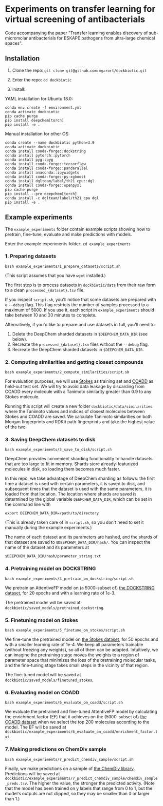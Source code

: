 # Experiments on transfer learning for virtual screening of antibacterials

Code accompanying the paper "Transfer learning enables discovery of sub-micromolar antibacterials for ESKAPE pathogens from ultra-large chemical spaces".


## Installation


1. Clone the repo: `git clone git@github.com:mgarort/dockbiotic.git`

2. Enter the repo: `cd dockbiotic`

3. Install:

YAML installation for Ubuntu 18.0:

```
conda env create -f environment.yml
conda activate dockbiotic
pip cache purge
pip install deepchem[torch]
pip install -e .
```

Manual installation for other OS:

```
conda create --name dockbiotic python=3.9
conda activate dockbiotic
conda install conda-forge::dockstring
conda install pytorch::pytorch
conda install pyg::pyg
conda install conda-forge::tensorflow
conda install conda-forge::pandarallel
conda install anaconda::ipywidgets
conda install conda-forge::py-xgboost
conda install dglteam/label/th21_cpu::dgl
conda install conda-forge::openpyxl
pip cache purge
pip install --pre deepchem[torch]
conda install -c dglteam/label/th21_cpu dgl
pip install -e .
```


## Example experiments

The `example_experiments` folder contain example scripts showing how to pretrain, fine-tune, evaluate and make predictions with models.

Enter the example experiments folder: `cd example_experiments`

### 1. Preparing datasets

`bash example_experiments/1_prepare_datasets/script.sh`

(This script assumes that you have `wget` installed.)

The first step is to process datasets in `dockbiotic/data` from their raw form to a clean `processed_{dataset}.tsv` file.

If you inspect `script.sh`, you'll notice that some datasets are prepared with a `--debug` flag. This flag restricts the number of samples processed to a maximum of 5000. If you use it, each script in `example_experiments` should take between 10 and 30 minutes to complete.

Alternatively, if you'd like to prepare and use datasets in full, you'll need to:

1. Delete the DeepChem sharded datasets in `$DEEPCHEM_DATA_DIR` (see below).
2. Recreate the `processed_{dataset}.tsv` files without the `--debug` flag.
3. Recreate the DeepChem sharded datasets in `$DEEPCHEM_DATA_DIR`.


### 2. Computing similarities and getting closest compounds

`bash example_experiments/2_compute_similarities/script.sh`

For evaluation purposes, we will use [Stokes](https://www.cell.com/cell/fulltext/S0092-8674(20)30102-1) as training set and [COADD](https://db.co-add.org/) as held-out test set. We will try to avoid data leakage by discarding from COADD every molecule with a Tanimoto similarity greater than 0.9 to any Stokes molecule.

Running this script will create a new folder `dockbiotic/data/similarities` where the Tanimoto values and indices of closest molecules between Stokes and COADD are saved. We calculate Tanimoto similarities on both Morgan fingerprints and RDKit path fingerprints and take the highest value of the two.


### 3. Saving DeepChem datasets to disk

`bash example_experiments/3_save_to_disk/script.sh`

DeepChem provides convenient sharding functionality to handle datasets that are too large to fit in memory. Shards store already-featurized molecules in disk, so loading them becomes much faster.

In this repo, we take advantage of DeepChem sharding as follows: the first time a dataset is used with certain parameters, it is saved to disk, and subsequent times that the dataset is used with the same parameters, it is loaded from that location. The location where shards are saved is determined by the global variable `DEEPCHEM_DATA_DIR`, which can be set in the command line with 

`export DEEPCHEM_DATA_DIR=/path/to/directory`

(This is already taken care of in `script.sh`, so you don't need to set it manually during the example experiments.)

The name of each dataset and its parameters are hashed, and the shards of that dataset are saved to `$DEEPCHEM_DATA_DIR/hash/`. You can inspect the name of the dataset and its parameters at

`$DEEPCHEM_DATA_DIR/hash/parameter_string.txt`


### 4. Pretraining model on DOCKSTRING

`bash example_experiments/4_pretrain_on_dockstring/script.sh`

We pretrain an AttentiveFP model on (a 5000-subset of) [the DOCKSTRING dataset](https://pubs.acs.org/doi/10.1021/acs.jcim.1c01334), for 20 epochs and with a learning rate of 1e-3.

The pretrained model will be saved at `dockbiotic/saved_models/pretrained_dockstring`.

### 5. Finetuning model on Stokes

`bash example_experiments/5_finetune_on_stokes/script.sh`

We fine-tune the pretrained model on [the Stokes dataset](https://www.cell.com/cell/fulltext/S0092-8674(20)30102-1), for 50 epochs and with a smaller learning rate of 1e-4. We keep all parameters trainable (without freezing any weights), so all of them can be adapted. Intuitively, we can imagine the pretraining stage moves the weights to a region of parameter space that minimizes the loss of the pretraining molecular tasks, and the fine-tuning stage takes small steps in the vicinity of that region.

The fine-tuned model will be saved at `dockbiotic/saved_models/finetuned_stokes`.


### 6. Evaluating model on COADD

`bash example_experiments/6_evaluate_on_coadd/script.sh`

We evaluate the pretrained and fine-tuned AttentiveFP model by calculating the enrichment factor (EF) that it achieves on the (5000-subset of) [the COADD dataset](https://db.co-add.org/) when we select the top 200 molecules according to the model. The EF will be saved at `dockbiotic/example_experiments/6_evaluate_on_coadd/enrichment_factor.txt`.


### 7. Making predictions on ChemDiv sample

`bash example_experiments/7_predict_chemdiv_sample/script.sh`

Finally, we make predictions on a sample of [the ChemDiv library](https://www.chemdiv.com). Predictions will be saved at `dockbiotic/example_experiments/7_predict_chemdiv_sample/chemdiv_sample_preds.tsv`. The higher the value, the stronger the predicted activity. (Note that the model has been trained on y labels that range from 0 to 1, but the model's outputs are not clipped, so they may be smaller than 0 or larger than 1.)

